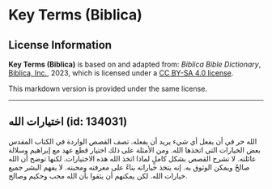 # Key Terms (Biblica)

## License Information

**Key Terms (Biblica)** is based on and adapted from: _Biblica Bible Dictionary_, [Biblica, Inc.](https://www.biblica.com/), 2023, which is licensed under a [CC BY-SA 4.0 license](https://creativecommons.org/licenses/by-sa/4.0/legalcode.en).

This markdown version is provided under the same license.



--------------------------------

## اختيارات الله (id: 134031)

الله حر في أن يفعل أي شيء يريد أن يفعله. تصف القصص الواردة في الكتاب المقدس بعض الخيارات التي اتخذها الله. ومن الأمثلة على ذلك اختيار قطع عهد مع إبراهيم وسلالة عائلته. لا تشرح القصص بشكل كاملٍ لماذا اتخذ الله هذه الاختيارات. لكنها توضح أن الله صالحٌ ويمكن الوثوق به. إنه يتخذ خياراته بناءً على معرفته ومحبته. لا يفهم البشر جميع خيارات الله. لكن يمكنهم أن يثقوا بأن الله محب وحكيم وصالح.


